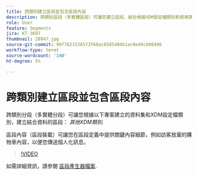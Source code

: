 ```yaml
---
title: 跨類別建立區段並包含區段內容
description: 跨類別區段（多實體區段）可讓您建立區段，結合根據XDM設定檔類別和使用其他XDM類別建立的資料集的資料。 區段內容（區段裝載）可讓您在區段定義中提供關鍵內容細節，例如訪客放棄的購物車內容，以便您傳送個人化訊息。
role: User
feature: Segments
jira: KT-3697
thumbnail: 28947.jpg
source-git-commit: 90f7621536573f60ac6585404b1ac0e49cb08496
workflow-type: tm+mt
source-wordcount: '140'
ht-degree: 5%

---
```



# 跨類別建立區段並包含區段內容

跨類別分段（多實體分段）可讓您根據以下專案建立的資料集和XDM設定檔類別，建立結合資料的區段： *其他XDM類別*.

區段內容（區段裝載）可讓您在區段定義中提供關鍵內容細節，例如訪客放棄的購物車內容，以便您傳送個人化訊息。
>[!VIDEO](https://video.tv.adobe.com/v/28947?quality=12&learn=on)

如需詳細資訊，請參閱 [區段產生器檔案](https://experienceleague.adobe.com/docs/experience-platform/segmentation/ui/segment-builder.html).


